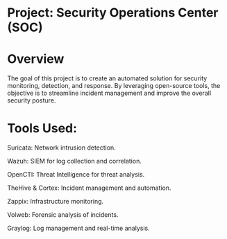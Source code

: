 # Project: Security Operations Center (SOC)
# Overview
The goal of this project is to create an automated solution for security monitoring, detection, and response. By leveraging open-source tools, the objective is to streamline incident management and improve the overall security posture.
# Tools Used:
Suricata: Network intrusion detection.

Wazuh: SIEM for log collection and correlation.

OpenCTI: Threat Intelligence for threat analysis.

TheHive & Cortex: Incident management and automation.

Zappix: Infrastructure monitoring.

Volweb: Forensic analysis of incidents.

Graylog: Log management and real-time analysis.
